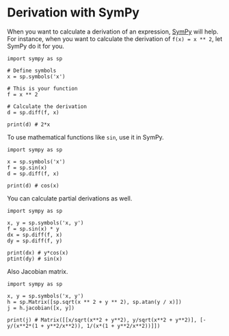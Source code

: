 # Derivation with SymPy

When you want to calculate a derivation of an expression, [SymPy](https://www.sympy.org/) will help. For instance, when you want to calculate the derivation of `f(x) = x ** 2`, let SymPy do it for you.

```
import sympy as sp

# Define symbols
x = sp.symbols('x')

# This is your function
f = x ** 2

# Calculate the derivation
d = sp.diff(f, x)

print(d) # 2*x
```

To use mathematical functions like `sin`, use it in SymPy.

```
import sympy as sp

x = sp.symbols('x')
f = sp.sin(x)
d = sp.diff(f, x)

print(d) # cos(x)
```

You can calculate partial derivations as well.

```
import sympy as sp

x, y = sp.symbols('x, y')
f = sp.sin(x) * y
dx = sp.diff(f, x)
dy = sp.diff(f, y)

print(dx) # y*cos(x)
ptint(dy) # sin(x)
```

Also Jacobian matrix.

```
import sympy as sp

x, y = sp.symbols('x, y')
h = sp.Matrix([sp.sqrt(x ** 2 + y ** 2), sp.atan(y / x)])
j = h.jacobian([x, y])

print(j) # Matrix([[x/sqrt(x**2 + y**2), y/sqrt(x**2 + y**2)], [-y/(x**2*(1 + y**2/x**2)), 1/(x*(1 + y**2/x**2))]])
```
